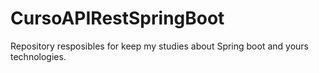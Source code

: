 # CursoAPIRestSpringBoot
Repository resposibles for keep my studies about Spring boot and yours technologies.
